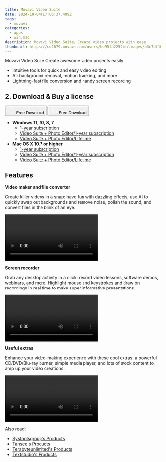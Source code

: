 ```yaml
---
title: Movavi Video Suite
date: 2024-10-04T17:06:37.409Z
tags: 
  - movavi
categories: 
  - apps
  - win,mac
description: Movavi Video Suite，Create video projects with ease
thumbnail: https://cd2679.movavi.com/users/be95fa2252bd/images/b3c7df10773b1692794829-right_img_2x.webp
---
```


Movavi Video Suite
Сreate awesome video projects easily

- Intuitive tools for quick and easy video editing
- AI: background removal, motion tracking, and more
- Lightning-fast file conversion and handy screen recording

## 2. Download & Buy a license

<div class="mx-auto flex items-center justify-center space-x-4">
  <button 
  onclick="javascript:window.open('https://store.movavi.com/order/checkout.php?PRODS=32858595,4719229&QTY=1,1&COUPON=&AFFILIATE=108875&CART=1&CARD=2&SHORT_FORM=1&DESIGN_TYPE=2&CROSS_SELL_HIDE=true&SHOPURL=http://www.movavi.com/store.html&ADDITIONAL_HPM=1&setLocale=en&pageType=web&p_name=suiteyear&SRC=main_menu_all&PAYPAL_FLOW=REGULAR&ADDITIONAL_utmzz=utmcsr=(direct)%7Cutmcmd=(none)%7Cutmccn=(not%20set)&AFFILIATE=108875&ADDITIONAL_webuid=4ttt88', '_blank');
    window.open('https://www.movavi.com/download-suitemac', '_blank');void(0);"
  class="flex flex-row font-bold rounded-lg text-lg w-48 h-16 bg-[#FF8014] text-[#ffffff] items-center justify-center p-2">
    <svg width="24px" height="24px" viewBox="0 0 24 24" xmlns="http://www.w3.org/2000/svg" color="#ffffff" fill="none" stroke="currentColor" stroke-width="3" stroke-linecap="round" stroke-linejoin="round"><path d="M16 2C16.3632 4.17921 14.0879 5.83084 12.8158 6.57142C12.4406 6.78988 12.0172 6.5117 12.0819 6.08234C12.2993 4.63878 13.0941 2.00008 16 2Z" stroke="#f8f7f7" stroke-width="1.5"></path><path d="M9 6.5C9.89676 6.5 10.6905 6.69941 11.2945 6.92013C12.0563 7.19855 12.9437 7.19854 13.7055 6.92012C14.3094 6.6994 15.1032 6.5 15.9999 6.5C17.0852 6.5 18.4649 7.08889 19.4999 8.26666C16 11 17 15.5 20.269 16.6916C19.2253 19.5592 17.2413 21.5 15.4999 21.5C13.9999 21.5 14 20.8 12.5 20.8C11 20.8 11 21.5 9.5 21.5C7 21.5 4 17.5 4 12.5C4 8.5 7 6.5 9 6.5Z" stroke="#f8f7f7" stroke-width="1.5"></path></svg>    
    <span class="font-medium mx-auto">Free Download</span>  
  </button>
  <button 
  onclick="javascript:window.open('https://store.movavi.com/order/checkout.php?PRODS=32858595,4719229&QTY=1,1&COUPON=&AFFILIATE=108875&CART=1&CARD=2&SHORT_FORM=1&DESIGN_TYPE=2&CROSS_SELL_HIDE=true&SHOPURL=http://www.movavi.com/store.html&ADDITIONAL_HPM=1&setLocale=en&pageType=web&p_name=suiteyear&SRC=main_menu_all&PAYPAL_FLOW=REGULAR&ADDITIONAL_utmzz=utmcsr=(direct)%7Cutmcmd=(none)%7Cutmccn=(not%20set)&AFFILIATE=108875&ADDITIONAL_webuid=4ttt88', '_blank');
    window.open('https://www.movavi.com/download-suite', '_blank');void(0);"
  class="flex flex-row font-bold rounded-lg text-lg w-48 h-16 bg-[#FF8014] text-[#ffffff] items-center justify-center p-2">
    <svg width="24px" height="24px" viewBox="0 0 24 24" xmlns="http://www.w3.org/2000/svg" color="#ffffff" fill="none" stroke="currentColor" stroke-width="3" stroke-linecap="round" stroke-linejoin="round"><path d="M4 16.9865V7.01353C4 6.71792 4.21531 6.46636 4.50737 6.42072L19.3074 4.10822C19.6713 4.05137 20 4.33273 20 4.70103V19.299C20 19.6673 19.6713 19.9486 19.3074 19.8918L4.50737 17.5793C4.21531 17.5336 4 17.2821 4 16.9865Z" stroke="#f8f7f7" stroke-width="1.5"></path><path d="M4 12H20" stroke="#f8f7f7" stroke-width="1.5"></path><path d="M10.5 5.5V18.5" stroke="#f8f7f7" stroke-width="1.5"></path></svg>
    <span class="font-medium mx-auto">Free Download</span>  
  </button>
</div>

- **Windows 11, 10, 8, 7**
  - [1-year subscription](https://store.movavi.com/order/checkout.php?PRODS=9695474,33729287&QTY=1,1&COUPON=&AFFILIATE=108875&CART=1&CARD=2&SHORT_FORM=1&DESIGN_TYPE=2&CROSS_SELL_HIDE=true&SHOPURL=http://www.movavi.com/store.html&ADDITIONAL_HPM=1&setLocale=en&pageType=web&SRC=main_menu_all&PAYPAL_FLOW=REGULAR&ADDITIONAL_utmzz=utmcsr=(direct)%7Cutmcmd=(none)%7Cutmccn=(not%20set)&AFFILIATE=108875&ADDITIONAL_webuid=4ttt88)
  - [Video Suite + Photo Editor/1-year subscription](https://store.movavi.com/order/checkout.php?PRODS=34832963,4719229&QTY=1,1&COUPON=&AFFILIATE=108875&CART=1&CARD=2&SHORT_FORM=1&DESIGN_TYPE=2&CROSS_SELL_HIDE=true&SHOPURL=http://www.movavi.com/store.html&ADDITIONAL_HPM=1&setLocale=en&pageType=web&p_name=suiteyear&SRC=main_menu_all&PAYPAL_FLOW=REGULAR&ADDITIONAL_utmzz=utmcsr=(direct)%7Cutmcmd=(none)%7Cutmccn=(not%20set)&AFFILIATE=108875&ADDITIONAL_webuid=4ttt88&CLEAN_CART=1)
  - [Video Suite + Photo Editor/Lifetime](https://store.movavi.com/order/checkout.php?PRODS=32858595,4719229&QTY=1,1&COUPON=&AFFILIATE=108875&CART=1&CARD=2&SHORT_FORM=1&DESIGN_TYPE=2&CROSS_SELL_HIDE=true&SHOPURL=http://www.movavi.com/store.html&ADDITIONAL_HPM=1&setLocale=en&pageType=web&p_name=suiteyear&SRC=main_menu_all&PAYPAL_FLOW=REGULAR&ADDITIONAL_utmzz=utmcsr=(direct)%7Cutmcmd=(none)%7Cutmccn=(not%20set)&AFFILIATE=108875&ADDITIONAL_webuid=4ttt88)
- **Mac OS X 10.7 or higher**
  - [1-year subscription](https://store.movavi.com/order/checkout.php?PRODS=9695474,33729287&QTY=1,1&COUPON=&AFFILIATE=108875&CART=1&CARD=2&SHORT_FORM=1&DESIGN_TYPE=2&CROSS_SELL_HIDE=true&SHOPURL=http://www.movavi.com/store.html&ADDITIONAL_HPM=1&setLocale=en&pageType=web&SRC=main_menu_all&PAYPAL_FLOW=REGULAR&ADDITIONAL_utmzz=utmcsr=(direct)%7Cutmcmd=(none)%7Cutmccn=(not%20set)&AFFILIATE=108875&ADDITIONAL_webuid=4ttt88)
  - [Video Suite + Photo Editor/1-year subscription](https://store.movavi.com/order/checkout.php?PRODS=34832963,4719229&QTY=1,1&COUPON=&AFFILIATE=108875&CART=1&CARD=2&SHORT_FORM=1&DESIGN_TYPE=2&CROSS_SELL_HIDE=true&SHOPURL=http://www.movavi.com/store.html&ADDITIONAL_HPM=1&setLocale=en&pageType=web&p_name=suiteyear&SRC=main_menu_all&PAYPAL_FLOW=REGULAR&ADDITIONAL_utmzz=utmcsr=(direct)%7Cutmcmd=(none)%7Cutmccn=(not%20set)&AFFILIATE=108875&ADDITIONAL_webuid=4ttt88&CLEAN_CART=1)
  - [Video Suite + Photo Editor/Lifetime](https://store.movavi.com/order/checkout.php?PRODS=32858595,4719229&QTY=1,1&COUPON=&AFFILIATE=108875&CART=1&CARD=2&SHORT_FORM=1&DESIGN_TYPE=2&CROSS_SELL_HIDE=true&SHOPURL=http://www.movavi.com/store.html&ADDITIONAL_HPM=1&setLocale=en&pageType=web&p_name=suiteyear&SRC=main_menu_all&PAYPAL_FLOW=REGULAR&ADDITIONAL_utmzz=utmcsr=(direct)%7Cutmcmd=(none)%7Cutmccn=(not%20set)&AFFILIATE=108875&ADDITIONAL_webuid=4ttt88)

## Features

**Video maker and file converter**

Create killer videos in a snap: have fun with dazzling effects, use AI to quickly swap out backgrounds and remove noise, polish the sound, and convert files in the blink of an eye.

<video data-v-d6328dfa="" data-v-84ce025e="" src="https://cdn.staticont.net/page_type/0023/53/e84f46fa26ff5dbd7b6d646f283d504136d6be07.mp4" autoplay="autoplay" loop="loop" playsinline="" class="media v-video-self-hosted embed-responsive embed-responsive-16by9" alias="VS Checkerboard-1 Video maker and file converter" previewnumber="0"></video>

**Screen recorder**

Grab any desktop activity in a click: record video lessons, software demos, webinars, and more. Highlight mouse and keystrokes and draw on recordings in real time to make super informative presentations.

<video data-v-d6328dfa="" data-v-84ce025e="" src="https://cdn.staticont.net/page_type/0023/53/ad18c263382a89712ebdad61aed18d597be1e0e4.mp4" autoplay="autoplay" loop="loop" playsinline="" class="media v-video-self-hosted embed-responsive embed-responsive-16by9" alias="VS Checkerboard-2 Screen recorder" previewnumber="0"></video>

**Useful extras**

Enhance your video-making experience with these cool extras: a powerful CD/DVD/Blu-ray burner, simple media player, and lots of stock content to amp up your video creations.

<video data-v-d6328dfa="" data-v-84ce025e="" src="https://cdn.staticont.net/page_type/0023/53/1793d1e76e0fd5a6fb85650ade652509e5ce83ee.mp4" autoplay="autoplay" loop="loop" playsinline="" class="media v-video-self-hosted embed-responsive embed-responsive-16by9" alias="VS Checkerboard-3 Useful extras" previewnumber="0"></video>

<ins class="adsbygoogle"
      style="display:block"
      data-ad-client="ca-pub-7571918770474297"
      data-ad-slot="8358498916"
      data-ad-format="auto"
      data-full-width-responsive="true"></ins>

<span class="atpl-alsoreadstyle">Also read:</span>
<div><ul>
<li><a href="https://tools.techidaily.com/systoolsgroup/products/"><u>Systoolsgroup's Products</u></a></li>
<li><a href="https://tools.techidaily.com/tansee/products/"><u>Tansee's Products</u></a></li>
<li><a href="https://tools.techidaily.com/terabyteunlimited/products/"><u>Terabyteunlimited's Products</u></a></li>
<li><a href="https://tools.techidaily.com/textstudio/products/"><u>Textstudio's Products</u></a></li>
</ul></div>

